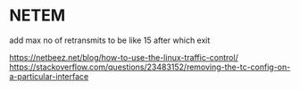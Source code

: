 # NETEM

add max no of retransmits to be like 15 after which exit

https://netbeez.net/blog/how-to-use-the-linux-traffic-control/
https://stackoverflow.com/questions/23483152/removing-the-tc-config-on-a-particular-interface